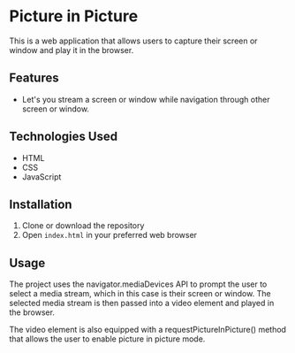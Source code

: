 # Picture in Picture

This is a web application that allows users to capture their screen or window and play it in the browser.

## Features

- Let's you stream a screen or window while navigation through other screen or window.

## Technologies Used

- HTML
- CSS
- JavaScript

## Installation

1. Clone or download the repository
2. Open `index.html` in your preferred web browser

## Usage

The project uses the navigator.mediaDevices API to prompt the user to select a media stream, which in this case is their screen or window. The selected media stream is then passed into a video element and played in the browser.

The video element is also equipped with a requestPictureInPicture() method that allows the user to enable picture in picture mode.
